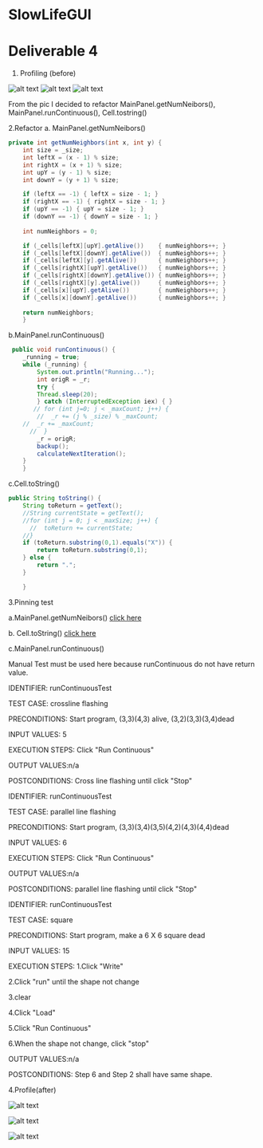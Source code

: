 # SlowLifeGUI
# Deliverable 4

1. Profiling (before)

![alt text](https://github.com/lszlawrence/deliverable4/blob/master/before3.png)
![alt text](https://github.com/lszlawrence/deliverable4/blob/master/before1.png)
![alt text](https://github.com/lszlawrence/deliverable4/blob/master/before2.png)

From the pic I decided to refactor MainPanel.getNumNeibors(), MainPanel.runContinuous(), Cell.tostring()

2.Refactor
a. MainPanel.getNumNeibors()
```java
private int getNumNeighbors(int x, int y) {
	int size = _size;
	int leftX = (x - 1) % size;
	int rightX = (x + 1) % size;
	int upY = (y - 1) % size;
	int downY = (y + 1) % size;

	if (leftX == -1) { leftX = size - 1; }
	if (rightX == -1) { rightX = size - 1; }
	if (upY == -1) { upY = size - 1; }
	if (downY == -1) { downY = size - 1; }
		
	int numNeighbors = 0;

	if (_cells[leftX][upY].getAlive())    { numNeighbors++; }
	if (_cells[leftX][downY].getAlive())  { numNeighbors++; }
	if (_cells[leftX][y].getAlive())      { numNeighbors++; }
	if (_cells[rightX][upY].getAlive())   { numNeighbors++; }
	if (_cells[rightX][downY].getAlive()) { numNeighbors++; }
	if (_cells[rightX][y].getAlive())     { numNeighbors++; }
	if (_cells[x][upY].getAlive())        { numNeighbors++; }
	if (_cells[x][downY].getAlive())      { numNeighbors++; }
	    
	return numNeighbors;
    }
```
b.MainPanel.runContinuous()
```java
 public void runContinuous() {
	_running = true;
	while (_running) {
	    System.out.println("Running...");
	    int origR = _r;
	    try {
		Thread.sleep(20);
	    } catch (InterruptedException iex) { }
	   // for (int j=0; j < _maxCount; j++) {
	    //	_r += (j % _size) % _maxCount;
	//	_r += _maxCount;
	  //  }
	    _r = origR;
	    backup();
	    calculateNextIteration();
	}
    }
```
c.Cell.toString()
```java
public String toString() {
	String toReturn = getText();
	//String currentState = getText();
	//for (int j = 0; j < _maxSize; j++) {
	  //  toReturn += currentState;
	//}
	if (toReturn.substring(0,1).equals("X")) {
	    return toReturn.substring(0,1);
	} else {
	    return ".";
	}

    }
```
3.Pinning test

a.MainPanel.getNumNeibors() [click here](https://github.com/lszlawrence/deliverable4/blob/master/test/MainPanelTest.java)

b. Cell.toString() [click here](https://github.com/lszlawrence/deliverable4/blob/master/test/CellTest.java)

c.MainPanel.runContinuous() 

Manual Test must be used here because runContinuous do not have return value.


IDENTIFIER: runContinuousTest

TEST CASE: crossline flashing

PRECONDITIONS: Start program, (3,3)(4,3) alive, (3,2)(3,3)(3,4)dead 

INPUT VALUES: 5

EXECUTION STEPS: Click "Run Continuous"

OUTPUT VALUES:n/a

POSTCONDITIONS: Cross line flashing until click "Stop"




IDENTIFIER: runContinuousTest

TEST CASE: parallel line flashing

PRECONDITIONS: Start program, (3,3)(3,4)(3,5)(4,2)(4,3)(4,4)dead

INPUT VALUES: 6

EXECUTION STEPS: Click "Run Continuous"

OUTPUT VALUES:n/a

POSTCONDITIONS: parallel line flashing until click "Stop"



IDENTIFIER: runContinuousTest

TEST CASE: square

PRECONDITIONS: Start program, make a 6 X 6 square dead

INPUT VALUES: 15

EXECUTION STEPS: 
1.Click "Write"

2.Click "run" until the shape not change

3.clear

4.Click "Load"

5.Click "Run Continuous"

6.When the shape not change, click "stop"

OUTPUT VALUES:n/a

POSTCONDITIONS: Step 6 and Step 2 shall have same shape.


4.Profile(after)

![alt text](https://github.com/lszlawrence/deliverable4/blob/master/after3.png)

![alt text](https://github.com/lszlawrence/deliverable4/blob/master/after1.png)

![alt text](https://github.com/lszlawrence/deliverable4/blob/master/after2.png)


